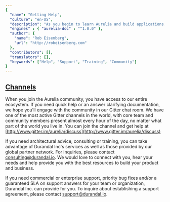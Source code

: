 ```yaml
---
{
  "name": "Getting Help",
  "culture": "en-US",
  "description": "As you begin to learn Aurelia and build applications, you may find that you need assistance from time to time. Sometimes it may only be an answer to a quick question or a clarification on the docs. Other times it may be a need for more extensive support, architectural advice or even consulting or training.",
  "engines" : { "aurelia-doc" : "^1.0.0" },
  "author": {
  	"name": "Rob Eisenberg",
  	"url": "http://robeisenberg.com"
  },
  "contributors": [],
  "translators": [],
  "keywords": ["Help", "Support", "Training", "Community"]
}
---
```

## [Channels](aurelia-doc://section/1/version/1.0.0)

When you join the Aurelia community, you have access to our entire ecosystem. If you need quick help or an answer clarifying documentation, we hope you'll engage with the community in our Gitter chat room. We have one of the most active Gitter channels in the world, with core team and community members present almost every hour of the day, no matter what part of the world you live in. You can join the channel and get help at [http://www.gitter.im/aurelia/discuss](http://www.gitter.im/aurelia/discuss)

If you need architectural advice, consulting or training, you can take advantage of Durandal Inc's services as well as those provided by our global partner network. For inquiries, please contact [consulting@durandal.io](email:consulting@durandal.io). We would love to connect with you, hear your needs and help provide you with the best resources to build your product and business.

If you need commercial or enterprise support, priority bug fixes and/or a guaranteed SLA on support answers for your team or organization, Durandal Inc. can provide for you. To inquire about establishing a support agreement, please contact [support@durandal.io](email:support@durandal.io).
